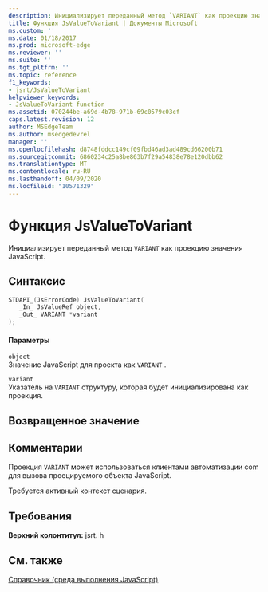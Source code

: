 ```yaml
---
description: Инициализирует переданный метод `VARIANT` как проекцию значения JavaScript.
title: Функция JsValueToVariant | Документы Microsoft
ms.custom: ''
ms.date: 01/18/2017
ms.prod: microsoft-edge
ms.reviewer: ''
ms.suite: ''
ms.tgt_pltfrm: ''
ms.topic: reference
f1_keywords:
- jsrt/JsValueToVariant
helpviewer_keywords:
- JsValueToVariant function
ms.assetid: 070244be-a69d-4b78-971b-69c0579c03cf
caps.latest.revision: 12
author: MSEdgeTeam
ms.author: msedgedevrel
manager: ''
ms.openlocfilehash: d8748fddcc149cf09fbd46ad3ad489cd66200b71
ms.sourcegitcommit: 6860234c25a8be863b7f29a54838e78e120dbb62
ms.translationtype: MT
ms.contentlocale: ru-RU
ms.lasthandoff: 04/09/2020
ms.locfileid: "10571329"
---
```

# Функция JsValueToVariant
Инициализирует переданный метод `VARIANT` как проекцию значения JavaScript.  
  
## Синтаксис  
  
```cpp  
STDAPI_(JsErrorCode) JsValueToVariant(  
   _In_ JsValueRef object,  
   _Out_ VARIANT *variant  
);  
```  
  
#### Параметры  
 `object`  
 Значение JavaScript для проекта как `VARIANT` .  
  
 `variant`  
 Указатель на `VARIANT` структуру, которая будет инициализирована как проекция.  
  
## Возвращенное значение  
  
## Комментарии  
 Проекция `VARIANT` может использоваться клиентами автоматизации com для вызова проецируемого объекта JavaScript.  
  
 Требуется активный контекст сценария.  
  
## Требования  
 **Верхний колонтитул:** jsrt. h  
  
## См. также  
 [Справочник (среда выполнения JavaScript)](../chakra-hosting/reference-javascript-runtime.md)